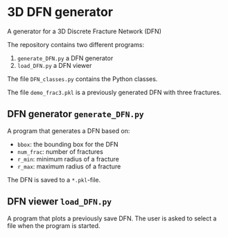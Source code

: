 # 3D DFN generator
A generator for a 3D Discrete Fracture Network (DFN)

The repository contains two different programs:
1. `generate_DFN.py` a DFN generator
2. `load_DFN.py` a DFN viewer

The file `DFN_classes.py` contains the Python classes.

The file `demo_frac3.pkl` is a previously generated DFN with three fractures.

## DFN generator `generate_DFN.py`
A program that generates a DFN based on:
- `bbox`: the bounding box for the DFN
- `num_frac`: number of fractures
- `r_min`: minimum radius of a fracture
- `r_max`: maximum radius of a fracture

The DFN is saved to a `*.pkl`-file.

## DFN viewer `load_DFN.py`
A program that plots a previously save DFN. The user is asked to select a file when the program is started.
